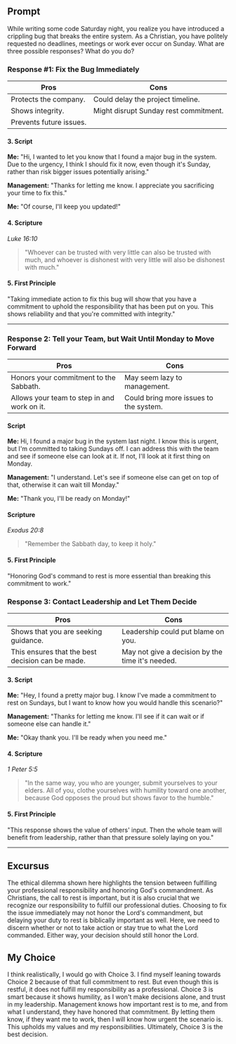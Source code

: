 ## Prompt
While writing some code Saturday night, you realize you have introduced a crippling bug that breaks the entire system. As a Christian, you have politely requested no deadlines, meetings or work ever occur on Sunday. What are three possible responses? What do you do?

### Response #1: Fix the Bug Immediately

| Pros                          | Cons                                   |
|-------------------------------|----------------------------------------|
| Protects the company.           | Could delay the project timeline.         |
| Shows integrity.                |   Might disrupt Sunday rest commitment.   |
| Prevents future issues.         |   |


#### 3. Script

**Me:** "Hi, I wanted to let you know that I found a major bug in the system. Due to the urgency, I think I should fix it now, even though it's Sunday, rather than risk bigger issues potentially arising."

**Management:** "Thanks for letting me know. I appreciate you sacrificing your time to fix this."

**Me:** "Of course, I'll keep you updated!"


#### 4. Scripture

*Luke 16:10*  
>"Whoever can be trusted with very little can also be trusted with much, and whoever is dishonest with very little will also be dishonest with much."

#### 5. First Principle
"Taking immediate action to fix this bug will show that you have a commitment to uphold the responsibility that has been put on you. This shows reliability and that you're committed with integrity."

***
### Response 2: Tell your Team, but Wait Until Monday to Move Forward


| Pros                          | Cons                                   |
|-------------------------------|----------------------------------------|
| Honors your commitment to the Sabbath.          | May seem lazy to management.        |
Allows your team to step in and work on it. | Could bring more issues to the system.       | 

#### Script

**Me:** Hi, I found a major bug in the system last night. I know this is urgent, but I'm committed to taking Sundays off. I can address this with the team and see if someone else can look at it. If not, I'll look at it first thing on Monday.

**Management:** "I understand. Let's see if someone else can get on top of that, otherwise it can wait till Monday."

**Me:** "Thank you, I'll be ready on Monday!"

#### Scripture

*Exodus 20:8* 
>"Remember the Sabbath day, to keep it holy."

#### 5. First Principle
"Honoring God's command to rest is more essential than breaking this commitment to work."

### Response 3: Contact Leadership and Let Them Decide
| Pros                          | Cons                                   |
|-------------------------------|----------------------------------------|
| Shows that you are seeking guidance.          | Leadership could put blame on you.       |
This ensures that the best decision can be made. | May not give a decision by the time it's needed.      | 

#### 3. Script

**Me:** "Hey, I found a pretty major bug. I know I've made a commitment to rest on Sundays, but I want to know how you would handle this scenario?"

**Management:** "Thanks for letting me know. I'll see if it can wait or if someone else can handle it."

**Me:** "Okay thank you. I'll be ready when you need me."

#### 4. Scripture

*1 Peter 5:5* 
> "In the same way, you who are younger, submit yourselves to your elders. All of you, clothe yourselves with humility toward one another, because God opposes the proud but shows favor to the humble."

#### 5. First Principle
"This response shows the value of others' input. Then the whole team will benefit from leadership, rather than that pressure solely laying on you."
***

## Excursus
The ethical dilemma shown here highlights the tension between fulfilling your professional responsibility and honoring God's commandment. As Christians, the call to rest is important, but it is also crucial that we recognize our responsibility to fulfill our professional duties. Choosing to fix the issue immediately may not honor the Lord's commandment, but delaying your duty to rest is biblically important as well. Here, we need to discern whether or not to take action or stay true to what the Lord commanded. Either way, your decision should still honor the Lord.


## My Choice
I think realistically, I would go with Choice 3. I find myself leaning towards Choice 2 because of that full commitment to rest. But even though this is restful, it does not fulfill my responsibility as a professional. Choice 3 is smart because it shows humility, as I won't make decisions alone, and trust in my leadership. Management knows how important rest is to me, and from what I understand, they have honored that commitment. By letting them know, if they want me to work, then I will know how urgent the scenario is. This upholds my values and my responsibilities. Ultimately, Choice 3 is the best decision.